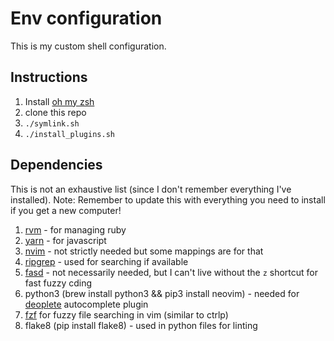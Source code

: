 # Env configuration

This is my custom shell configuration.

## Instructions

1. Install [oh my zsh](https://github.com/robbyrussell/oh-my-zsh#readme)
2. clone this repo
3. `./symlink.sh`
4. `./install_plugins.sh`

## Dependencies

This is not an exhaustive list (since I don't remember everything I've
    installed). Note: Remember to update this with everything you need to
install if you get a new computer!

1. [rvm](https://rvm.io/rvm/install) - for managing ruby
2. [yarn](https://yarnpkg.com/lang/en/docs/install/) - for javascript
2. [nvim](https://github.com/neovim/neovim) - not strictly needed but some
   mappings are for that
3. [ripgrep](https://github.com/BurntSushi/ripgrep) - used for searching if
   available
4. [fasd](https://github.com/clvv/fasd) - not necessarily needed, but I can't
   live without the `z` shortcut for fast fuzzy cding
5. python3 (brew install python3 && pip3 install neovim) - needed for
   [deoplete](https://github.com/Shougo/deoplete.nvim) autocomplete plugin
6. [fzf](https://github.com/junegunn/fzf) for fuzzy file searching in vim
   (similar to ctrlp)
7. flake8 (pip install flake8) - used in python files for linting
